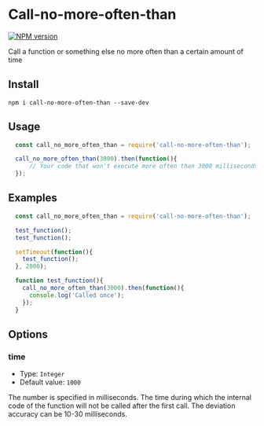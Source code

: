# Call-no-more-often-than

[![NPM version](https://img.shields.io/npm/v/call-no-more-often-than.svg)](https://www.npmjs.com/package/call-no-more-often-than)

Call a function or something else no more often than a certain amount of time

##  Install

```shell
npm i call-no-more-often-than --save-dev
```

##  Usage


```javascript
  const call_no_more_often_than = require('call-no-more-often-than');

  call_no_more_often_than(3000).then(function(){
      // Your code that won't execute more often than 3000 milliseconds
  });
```

## Examples

```javascript
  const call_no_more_often_than = require('call-no-more-often-than');

  test_function();
  test_function();

  setTimeout(function(){
    test_function();
  }, 2000);

  function test_function(){
    call_no_more_often_than(3000).then(function(){
      console.log('Called once');
    });  
  }
```

##  Options

### time

* Type: `Integer`
* Default value: `1000`

The number is specified in milliseconds. The time during which the internal code of the function will not be called after the first call. The deviation accuracy can be 10-30 milliseconds.
